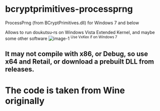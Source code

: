 # bcryptprimitives-processprng
ProcessPrng (from BCryptPrimitives.dll) for Windows 7 and below

Allows to run doukutsu-rs on Windows Vista Extended Kernel, and maybe some other software
![image-1](https://github.com/user-attachments/assets/814b62cd-b7ce-4c19-898f-79cd821c9720)
<sup>Use VxKex if on Windows 7</sup>

## It may not compile with x86, or Debug, so use x64 and Retail, or download a prebuilt DLL from releases.

# The code is taken from Wine originally

